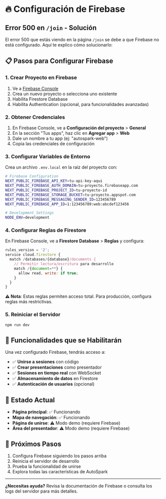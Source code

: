 # 🔥 Configuración de Firebase

## Error 500 en `/join` - Solución

El error 500 que estás viendo en la página `/join` se debe a que Firebase no está configurado. Aquí te explico cómo solucionarlo:

## 📋 Pasos para Configurar Firebase

### 1. Crear Proyecto en Firebase
1. Ve a [Firebase Console](https://console.firebase.google.com/)
2. Crea un nuevo proyecto o selecciona uno existente
3. Habilita Firestore Database
4. Habilita Authentication (opcional, para funcionalidades avanzadas)

### 2. Obtener Credenciales
1. En Firebase Console, ve a **Configuración del proyecto** > **General**
2. En la sección "Tus apps", haz clic en **Agregar app** > **Web**
3. Dale un nombre a tu app (ej: "autospark-web")
4. Copia las credenciales de configuración

### 3. Configurar Variables de Entorno
Crea un archivo `.env.local` en la raíz del proyecto con:

```bash
# Firebase Configuration
NEXT_PUBLIC_FIREBASE_API_KEY=tu-api-key-aqui
NEXT_PUBLIC_FIREBASE_AUTH_DOMAIN=tu-proyecto.firebaseapp.com
NEXT_PUBLIC_FIREBASE_PROJECT_ID=tu-proyecto-id
NEXT_PUBLIC_FIREBASE_STORAGE_BUCKET=tu-proyecto.appspot.com
NEXT_PUBLIC_FIREBASE_MESSAGING_SENDER_ID=123456789
NEXT_PUBLIC_FIREBASE_APP_ID=1:123456789:web:abcdef123456

# Development Settings
NODE_ENV=development
```

### 4. Configurar Reglas de Firestore
En Firebase Console, ve a **Firestore Database** > **Reglas** y configura:

```javascript
rules_version = '2';
service cloud.firestore {
  match /databases/{database}/documents {
    // Permitir lectura/escritura para desarrollo
    match /{document=**} {
      allow read, write: if true;
    }
  }
}
```

**⚠️ Nota**: Estas reglas permiten acceso total. Para producción, configura reglas más restrictivas.

### 5. Reiniciar el Servidor
```bash
npm run dev
```

## 🎯 Funcionalidades que se Habilitarán

Una vez configurado Firebase, tendrás acceso a:

- ✅ **Unirse a sesiones** con código
- ✅ **Crear presentaciones** como presentador
- ✅ **Sesiones en tiempo real** con WebSocket
- ✅ **Almacenamiento de datos** en Firestore
- ✅ **Autenticación de usuarios** (opcional)

## 🔧 Estado Actual

- **Página principal**: ✅ Funcionando
- **Mapa de navegación**: ✅ Funcionando  
- **Página de unirse**: ⚠️ Modo demo (requiere Firebase)
- **Área del presentador**: ⚠️ Modo demo (requiere Firebase)

## 🚀 Próximos Pasos

1. Configura Firebase siguiendo los pasos arriba
2. Reinicia el servidor de desarrollo
3. Prueba la funcionalidad de unirse
4. Explora todas las características de AutoSpark

---

**¿Necesitas ayuda?** Revisa la documentación de Firebase o consulta los logs del servidor para más detalles. 